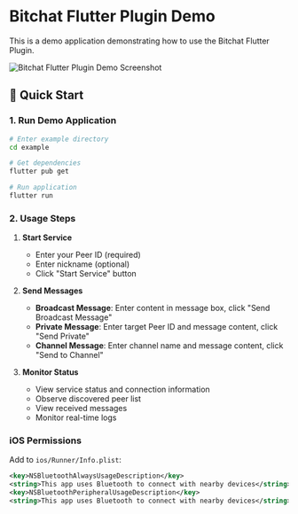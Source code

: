 # Bitchat Flutter Plugin Demo

This is a demo application demonstrating how to use the Bitchat Flutter Plugin.

![Bitchat Flutter Plugin Demo Screenshot](https://image.nostr.build/31625c86439eef530546b8a1cece959257aec5d5c67c95a0fc4f5871002c527f.jpg)

## 🚀 Quick Start

### 1. Run Demo Application

```bash
# Enter example directory
cd example

# Get dependencies
flutter pub get

# Run application
flutter run
```

### 2. Usage Steps

1. **Start Service**
   - Enter your Peer ID (required)
   - Enter nickname (optional)
   - Click "Start Service" button

2. **Send Messages**
   - **Broadcast Message**: Enter content in message box, click "Send Broadcast Message"
   - **Private Message**: Enter target Peer ID and message content, click "Send Private"
   - **Channel Message**: Enter channel name and message content, click "Send to Channel"

3. **Monitor Status**
   - View service status and connection information
   - Observe discovered peer list
   - View received messages
   - Monitor real-time logs

### iOS Permissions

Add to `ios/Runner/Info.plist`:

```xml
<key>NSBluetoothAlwaysUsageDescription</key>
<string>This app uses Bluetooth to connect with nearby devices</string>
<key>NSBluetoothPeripheralUsageDescription</key>
<string>This app uses Bluetooth to connect with nearby devices</string>
```